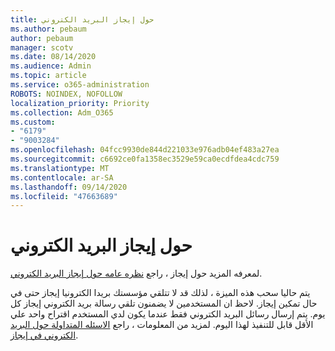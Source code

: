 ```yaml
---
title: حول إيجاز البريد الكتروني
ms.author: pebaum
author: pebaum
manager: scotv
ms.date: 08/14/2020
ms.audience: Admin
ms.topic: article
ms.service: o365-administration
ROBOTS: NOINDEX, NOFOLLOW
localization_priority: Priority
ms.collection: Adm_O365
ms.custom:
- "6179"
- "9003284"
ms.openlocfilehash: 04fcc9930de844d221033e976adb04ef483a27ea
ms.sourcegitcommit: c6692ce0fa1358ec3529e59ca0ecdfdea4cdc759
ms.translationtype: MT
ms.contentlocale: ar-SA
ms.lasthandoff: 09/14/2020
ms.locfileid: "47663689"
---
```

# <a name="about-briefing-email"></a>حول إيجاز البريد الكتروني

لمعرفه المزيد حول إيجاز ، راجع [نظره عامه حول إيجاز البريد الكتروني](https://docs.microsoft.com/briefing/be-overview).  

يتم حاليا سحب هذه الميزة ، لذلك قد لا تتلقي مؤسستك بريدا الكترونيا إيجاز حتى في حال تمكين إيجاز. لاحظ ان المستخدمين لا يضمنون تلقي رسالة بريد الكتروني إيجاز كل يوم. يتم إرسال رسائل البريد الكتروني فقط عندما يكون لدي المستخدم اقتراح واحد علي الأقل قابل للتنفيذ لهذا اليوم. لمزيد من المعلومات ، راجع [الاسئله المتداولة حول البريد الكتروني في إيجاز](https://docs.microsoft.com/briefing/be-faqs).